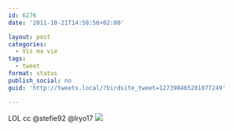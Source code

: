```yaml
---
id: 6276
date: '2011-10-21T14:58:56+02:00'

layout: post
categories:
  - Vis ma vie
tags:
  - tweet
format: status
publish_social: no
guid: 'http://tweets.local/?birdsite_tweet=127398465281077249'

---
```


LOL cc @stefie92 @lryo17 ![](http://tweets.local/wp-content/uploads/twitter-archive/tweets_media/127398465281077249-AcScOqxCMAAuYRv.jpg)